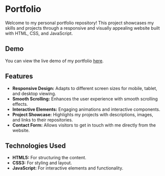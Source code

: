# Portfolio

Welcome to my personal portfolio repository! This project showcases my skills and projects through a responsive and visually appealing website built with HTML, CSS, and JavaScript.

## Demo

You can view the live demo of my portfolio [here](https://lokesh7729.github.io/Portfolio/).

## Features

- **Responsive Design:** Adapts to different screen sizes for mobile, tablet, and desktop viewing.
- **Smooth Scrolling:** Enhances the user experience with smooth scrolling effects.
- **Interactive Elements:** Engaging animations and interactive components.
- **Project Showcase:** Highlights my projects with descriptions, images, and links to their repositories.
- **Contact Form:** Allows visitors to get in touch with me directly from the website.

## Technologies Used

- **HTML5:** For structuring the content.
- **CSS3:** For styling and layout.
- **JavaScript:** For interactive elements and functionality.

